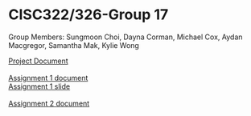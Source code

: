# CISC322/326-Group 17
Group Members:
Sungmoon Choi, Dayna Corman, Michael Cox, Aydan Macgregor, Samantha Mak, Kylie Wong

[Project Document](https://docs.google.com/document/d/17Iz7ZmR3qI2Qy16AWkQNZm3smPpxqCiQIqQHRZecDWI/edit?usp=sharing) <br/>
<br/>
[Assignment 1 document](https://docs.google.com/document/d/1hg5j8WhUaEk_6WsafjPK5UgqJNcThjIyZg9IqE0S3rA/edit?usp=sharing) <br/>
[Assignment 1 slide](https://docs.google.com/presentation/d/1603SreSe2fyMj7yzU14d4c0ACvkI89ZZ5CkSKoRMpbI/edit?usp=sharing) <br/>
<br/>
[Assignment 2 document](https://docs.google.com/document/d/1E7XkPMlERt1TNkbpFELYXXI-g7hjiYtnFXqqpHv4WZI/edit?usp=sharing ) <br/>
